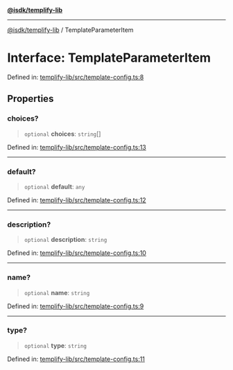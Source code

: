 [**@isdk/templify-lib**](../README.md)

***

[@isdk/templify-lib](../globals.md) / TemplateParameterItem

# Interface: TemplateParameterItem

Defined in: [templify-lib/src/template-config.ts:8](https://github.com/isdk/templify-lib.js/blob/c0f6004b17899f176242398987b532abb576e16b/src/template-config.ts#L8)

## Properties

### choices?

> `optional` **choices**: `string`[]

Defined in: [templify-lib/src/template-config.ts:13](https://github.com/isdk/templify-lib.js/blob/c0f6004b17899f176242398987b532abb576e16b/src/template-config.ts#L13)

***

### default?

> `optional` **default**: `any`

Defined in: [templify-lib/src/template-config.ts:12](https://github.com/isdk/templify-lib.js/blob/c0f6004b17899f176242398987b532abb576e16b/src/template-config.ts#L12)

***

### description?

> `optional` **description**: `string`

Defined in: [templify-lib/src/template-config.ts:10](https://github.com/isdk/templify-lib.js/blob/c0f6004b17899f176242398987b532abb576e16b/src/template-config.ts#L10)

***

### name?

> `optional` **name**: `string`

Defined in: [templify-lib/src/template-config.ts:9](https://github.com/isdk/templify-lib.js/blob/c0f6004b17899f176242398987b532abb576e16b/src/template-config.ts#L9)

***

### type?

> `optional` **type**: `string`

Defined in: [templify-lib/src/template-config.ts:11](https://github.com/isdk/templify-lib.js/blob/c0f6004b17899f176242398987b532abb576e16b/src/template-config.ts#L11)
